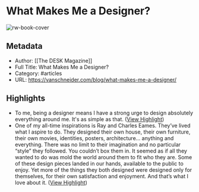# What Makes Me a Designer?

![rw-book-cover](https://vanschneider.com/blog/content/images/2022/11/What_makes_me_a_designer_cover_1.png)

## Metadata
- Author: [[The DESK Magazine]]
- Full Title: What Makes Me a Designer?
- Category: #articles
- URL: https://vanschneider.com/blog/what-makes-me-a-designer/

## Highlights
- To me, being a designer means I have a strong urge to design absolutely everything around me. It's as simple as that. ([View Highlight](https://read.readwise.io/read/01gnh16fz2qtfn7gjrhzea7ykp))
- One of my all-time inspirations is Ray and Charles Eames. They’ve lived what I aspire to do. They designed their own house, their own furniture, their own movies, identities, posters, architecture… anything and everything. There was no limit to their imagination and no particular “style” they followed. You couldn’t box them in. It seemed as if all they wanted to do was mold the world around them to fit who they are. Some of these design pieces landed in our hands, available to the public to enjoy. Yet more of the things they both designed were designed only for themselves, for their own satisfaction and enjoyment. And that’s what I love about it. ([View Highlight](https://read.readwise.io/read/01gnh172bag7be4d635n167c8q))
